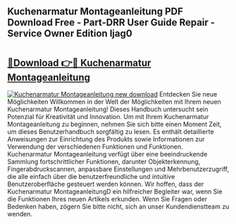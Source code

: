 ## Kuchenarmatur Montageanleitung PDF Download Free - Part-DRR User Guide Repair - Service Owner Edition ljag0

# <h2><a href="http://df6m6y.blite.top/?on=Kuchenarmatur+Montageanleitung">🔗Download 👉🔴 Kuchenarmatur Montageanleitung</a></h2>

[![Kuchenarmatur Montageanleitung new download](https://i.imgur.com/lujVjoI.png)](http://df6m6y.blite.top/?on=Kuchenarmatur+Montageanleitung)
Entdecken Sie neue Möglichkeiten Willkommen in der Welt der Möglichkeiten mit Ihrem neuen Kuchenarmatur Montageanleitung! Dieses Handbuch untersucht sein Potenzial für Kreativität und Innovation. Um mit Ihrem Kuchenarmatur Montageanleitung zu beginnen, nehmen Sie sich bitte einen Moment Zeit, um dieses Benutzerhandbuch sorgfältig zu lesen. Es enthält detaillierte Anweisungen zur Einrichtung des Produkts sowie Informationen zur Verwendung der verschiedenen Funktionen und Funktionen. Kuchenarmatur Montageanleitung verfügt über eine beeindruckende Sammlung fortschrittlicher Funktionen, darunter Objekterkennung, Fingerabdruckscannen, anpassbare Einstellungen und Mehrbenutzerzugriff, die alle einfach über die benutzerfreundliche und intuitive Benutzeroberfläche gesteuert werden können. Wir hoffen, dass der Kuchenarmatur MontageanleitungD ein hilfreicher Begleiter war, wenn Sie die Funktionen Ihres neuen Artikels erkunden. Wenn Sie Fragen oder Bedenken haben, zögern Sie bitte nicht, sich an unser Kundendienstteam zu wenden.
